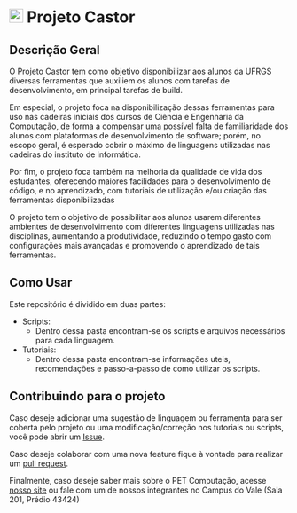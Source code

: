 # <img src="https://www.inf.ufrgs.br/pet/images/castor.png" alt="drawing" width="25"/> Projeto Castor

## Descrição Geral

O Projeto Castor tem como objetivo disponibilizar aos alunos da UFRGS diversas ferramentas que auxiliem os alunos com tarefas de desenvolvimento, em principal tarefas de build.

Em especial, o projeto foca na disponibilização dessas ferramentas para uso nas cadeiras iniciais dos cursos de Ciência e Engenharia da Computação, de forma a compensar uma possível falta de familiaridade dos alunos com plataformas de desenvolvimento de software; porém, no escopo geral, é esperado cobrir o máximo de linguagens utilizadas nas cadeiras do instituto de informática.

Por fim, o projeto foca também na melhoria da qualidade de vida dos estudantes, oferecendo maiores facilidades para o desenvolvimento de código, e no aprendizado, com tutoriais de utilização e/ou criação das ferramentas disponibilizadas

O projeto tem o objetivo de possibilitar aos alunos usarem diferentes ambientes de desenvolvimento com diferentes linguagens utilizadas nas disciplinas, aumentando a produtividade, reduzindo o tempo gasto com configurações mais avançadas e promovendo o aprendizado de tais ferramentas.

## Como Usar

Este repositório é dividido em duas partes:

- Scripts:
  - Dentro dessa pasta encontram-se os scripts e arquivos necessários para cada linguagem.
- Tutoriais:
  - Dentro dessa pasta encontram-se informações uteis, recomendações e passo-a-passo de como utilizar os scripts.

## Contribuindo para o projeto

Caso deseje adicionar uma sugestão de linguagem ou ferramenta para ser coberta pelo projeto ou uma modificação/correção nos tutoriais ou scripts, você pode abrir um [Issue](https://github.com/petcomputacaoufrgs/castor/issues).

Caso deseje colaborar com uma nova feature fique à vontade para realizar um [pull request](https://github.com/petcomputacaoufrgs/castor/pulls).

Finalmente, caso deseje saber mais sobre o PET Computação, acesse [nosso site](https://www.inf.ufrgs.br/pet/projetos/) ou fale com um de nossos integrantes no Campus do Vale (Sala 201, Prédio 43424)
